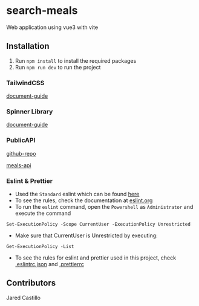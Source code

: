 # search-meals
 Web application using vue3 with vite

## Installation
1. Run `npm install` to install the required packages
2. Run `npm run dev` to run the project

### TailwindCSS
[document-guide](https://tailwindcss.com/docs/guides/vite#vue)

### Spinner Library
[document-guide](https://socket.dev/npm/package/vue3-spinner)

### PublicAPI
[github-repo](https://github.com/public-apis/public-apis)

[meals-api](https://www.themealdb.com/api.php)

### Eslint & Prettier
- Used the `Standard` eslint which can be found [here](https://github.com/standard/standard)
- To see the rules, check the documentation at [eslint.org](https://eslint.org/docs/latest/use/getting-started)
- To run the `eslint` command, open the `Powershell` as `Administrator` and execute the command 
```
Set-ExecutionPolicy -Scope CurrentUser -ExecutionPolicy Unrestricted
```
- Make sure that CurrentUser is Unrestricted by executing: 
```
Get-ExecutionPolicy -List
```
- To see the rules for eslint and prettier used in this project, check [.eslintrc.json](.eslintrc.json) and [.prettierrc](.prettierrc)

## Contributors

Jared Castillo
